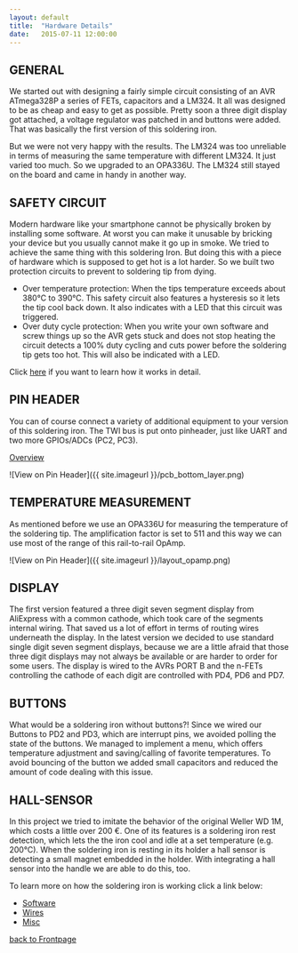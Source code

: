 ```yaml
---
layout: default
title:  "Hardware Details"
date:   2015-07-11 12:00:00
---
```


## GENERAL

We started out with designing a fairly simple circuit consisting of an AVR ATmega328P a series of FETs, capacitors and a LM324.
It all was designed to be as cheap and easy to get as possible.
Pretty soon a three digit display got attached, a voltage regulator was patched in and buttons were added.
That was basically the first version of this soldering iron.

But we were not very happy with the results.
The LM324 was too unreliable in terms of measuring the same temperature with different LM324.
It just varied too much.
So we upgraded to an OPA336U.
The LM324 still stayed on the board and came in handy in another way.

## SAFETY CIRCUIT

Modern hardware like your smartphone cannot be physically broken by installing some software.
At worst you can make it unusable by bricking your device but you usually cannot make it go up in smoke.
We tried to achieve the same thing with this soldering Iron.
But doing this with a piece of hardware which is supposed to get hot is a lot harder.
So we built two protection circuits to prevent to soldering tip from dying.

- Over temperature protection: When the tips temperature exceeds about 380&deg;C to 390&deg;C. This safety circuit also features a hysteresis so it lets the tip cool back down. It also indicates with a LED that this circuit was triggered.
- Over duty cycle protection: When you write your own software and screw things up so the AVR gets stuck and does not stop heating the circuit detects a 100% duty cycling and cuts power before the soldering tip gets too hot. This will also be indicated with a LED.

Click [here](safety-circuit) if you want to learn how it works in detail.

## PIN HEADER

You can of course connect a variety of additional equipment to your version of this soldering iron.
The TWI bus is put onto pinheader, just like UART and two more GPIOs/ADCs (PC2, PC3).

[Overview](PinheaderOverview)

![View on Pin Header]({{ site.imageurl }}/pcb_bottom_layer.png)

## TEMPERATURE MEASUREMENT

As mentioned before we use an OPA336U for measuring the temperature of the soldering tip.
The amplification factor is set to 511 and this way we can use most of the range of this rail-to-rail OpAmp.

![View on Pin Header]({{ site.imageurl }}/layout_opamp.png)

## DISPLAY

The first version featured a three digit seven segment display from AliExpress with a common cathode, which took care of the segments internal wiring.
That saved us a lot of effort in terms of routing wires underneath the display.
In the latest version we decided to use standard single digit seven segment displays, because we are a little afraid that those three digit displays may not always be available or are harder to order for some users.
The display is wired to the AVRs PORT B and the n-FETs controlling the cathode of each digit are controlled with PD4, PD6 and PD7.

## BUTTONS

What would be a soldering iron without buttons?!
Since we wired our Buttons to PD2 and PD3, which are interrupt pins, we avoided polling the state of the buttons.
We managed to implement a menu, which offers temperature adjustment and saving/calling of favorite temperatures.
To avoid bouncing of the button we added small capacitors and reduced the amount of code dealing with this issue.

## HALL-SENSOR

In this project we tried to imitate the behavior of the original Weller WD 1M, which costs a little over 200 &euro;.
One of its features is a soldering iron rest detection, which lets the the iron cool and idle at a set temperature (e.g. 200&deg;C).
When the soldering iron is resting in its holder a hall sensor is detecting a small magnet embedded in the holder.
With integrating a hall sensor into the handle we are able to do this, too.


To learn more on how the soldering iron is working click a link below:
- [Software](Software)
- [Wires](Wires)
- [Misc](Misc)

[back to Frontpage](Frontpage)
